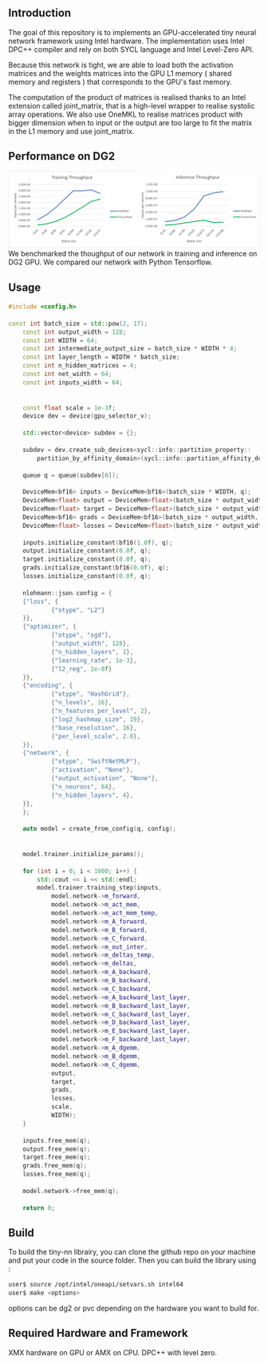 ## Introduction
The goal of this repository is to implements an GPU-accelerated tiny neural network framework using Intel hardware. The implementation uses Intel DPC++ compiler and rely on both SYCL language and Intel Level-Zero API.

Because this network is tight, we are able to load both the activation matrices and the weights matrices into the GPU L1 memory ( shared memory and registers ) that corresponds to the GPU's fast memory.

The computation of the product of matrices is realised thanks to an Intel extension called joint_matrix, that is a high-level wrapper to realise systolic array operations. We also use OneMKL to realise matrices product with bigger dimension when to input or the output are too large to fit the matrix in the L1 memory and use joint_matrix.

## Performance on DG2
![Image](data/performances.png)
We benchmarked the thoughput of our network in training and inference on DG2 GPU. We compared our network with Python Tensorflow.

## Usage 
```cpp
#include <config.h>

const int batch_size = std::pow(2, 17);
    const int output_width = 128;
    const int WIDTH = 64;
    const int intermediate_output_size = batch_size * WIDTH * 4;
    const int layer_length = WIDTH * batch_size;
    const int n_hidden_matrices = 4;
    const int net_width = 64;
    const int inputs_width = 64;


    const float scale = 1e-3f;
    device dev = device(gpu_selector_v);

    std::vector<device> subdev = {};

    subdev = dev.create_sub_devices<sycl::info::partition_property::
        partition_by_affinity_domain>(sycl::info::partition_affinity_domain::numa);

    queue q = queue(subdev[0]);

    DeviceMem<bf16> inputs = DeviceMem<bf16>(batch_size * WIDTH, q);
    DeviceMem<float> output = DeviceMem<float>(batch_size * output_width, q);
    DeviceMem<float> target = DeviceMem<float>(batch_size * output_width, q);
    DeviceMem<bf16> grads = DeviceMem<bf16>(batch_size * output_width, q);
    DeviceMem<float> losses = DeviceMem<float>(batch_size * output_width, q);

    inputs.initialize_constant(bf16(1.0f), q);
    output.initialize_constant(0.0f, q);
    target.initialize_constant(8.0f, q);
    grads.initialize_constant(bf16(0.0f), q);
    losses.initialize_constant(0.0f, q);

    nlohmann::json config = {
    {"loss", {
            {"otype", "L2"}
    }},
    {"optimizer", {
            {"otype", "sgd"},
            {"output_width", 128},
            {"n_hidden_layers", 2},
            {"learning_rate", 1e-3},
            {"l2_reg", 1e-8f}
    }},
    {"encoding", {
            {"otype", "HashGrid"},
            {"n_levels", 16},
            {"n_features_per_level", 2},
            {"log2_hashmap_size", 19},
            {"base_resolution", 16},
            {"per_level_scale", 2.0},
    }},
    {"network", {
            {"otype", "SwiftNetMLP"},
            {"activation", "None"},
            {"output_activation", "None"},
            {"n_neurons", 64},
            {"n_hidden_layers", 4},
    }},
    };

    auto model = create_from_config(q, config);


    model.trainer.initialize_params();

    for (int i = 0; i < 1000; i++) {
        std::cout << i << std::endl;
        model.trainer.training_step(inputs,
            model.network->m_forward,
            model.network->m_act_mem,
            model.network->m_act_mem_temp,
            model.network->m_A_forward,
            model.network->m_B_forward,
            model.network->m_C_forward,
            model.network->m_out_inter,
            model.network->m_deltas_temp,
            model.network->m_deltas,
            model.network->m_A_backward,
            model.network->m_B_backward,
            model.network->m_C_backward,
            model.network->m_A_backward_last_layer,
            model.network->m_B_backward_last_layer,
            model.network->m_C_backward_last_layer,
            model.network->m_D_backward_last_layer,
            model.network->m_E_backward_last_layer,
            model.network->m_F_backward_last_layer,
            model.network->m_A_dgemm,
            model.network->m_B_dgemm,
            model.network->m_C_dgemm,
            output,
            target,
            grads,
            losses,
            scale,
            WIDTH);
    }

    inputs.free_mem(q);
    output.free_mem(q);
    target.free_mem(q);
    grads.free_mem(q);
    losses.free_mem(q);

    model.network->free_mem(q);

    return 0;

```

## Build

To build the tiny-nn librairy, you can clone the github repo on your machine and put your code in the source folder.
Then you can build the library using :

```sh
user$ source /opt/intel/oneapi/setvars.sh intel64
user$ make <options>
```

options can be dg2 or pvc depending on the hardware you want to build for.

## Required Hardware and Framework
XMX hardware on GPU or AMX on CPU.
DPC++ with level zero.




